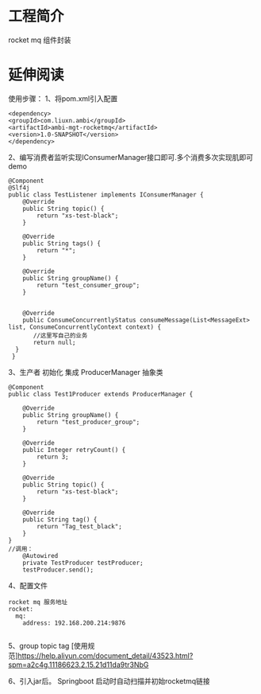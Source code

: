 # 工程简介

rocket mq 组件封装

# 延伸阅读

使用步骤： 1、将pom.xml引入配置

```
<dependency>
<groupId>com.liuxn.ambi</groupId>
<artifactId>ambi-mgt-rocketmq</artifactId>
<version>1.0-SNAPSHOT</version>
</dependency>

```

2、编写消费者监听实现IConsumerManager接口即可.多个消费多次实现肌即可 demo

```
@Component
@Slf4j
public class TestListener implements IConsumerManager {
    @Override
    public String topic() {
        return "xs-test-black";
    }

    @Override
    public String tags() {
        return "*";
    }

    @Override
    public String groupName() {
        return "test_consumer_group";
    }
    

    @Override
    public ConsumeConcurrentlyStatus consumeMessage(List<MessageExt> list, ConsumeConcurrentlyContext context) {
       //这里写自己的业务
       return null; 
  }
 }
```

3、生产者 初始化 集成 ProducerManager 抽象类

```
@Component
public class Test1Producer extends ProducerManager {

    @Override
    public String groupName() {
        return "test_producer_group";
    }

    @Override
    public Integer retryCount() {
        return 3;
    }

    @Override
    public String topic() {
        return "xs-test-black";
    }

    @Override
    public String tag() {
        return "Tag_test_black";
    }
}
//调用：
    @Autowired
    private TestProducer testProducer;
    testProducer.send();

```

4、配置文件

```
rocket mq 服务地址
rocket:
  mq:
    address: 192.168.200.214:9876
 
```

5、group topic tag [使用规范]<https://help.aliyun.com/document_detail/43523.html?spm=a2c4g.11186623.2.15.21d11da9tr3NbG>

6、引入jar后。 Springboot 启动时自动扫描并初始rocketmq链接



